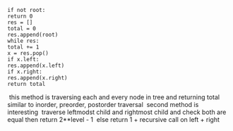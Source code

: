 ```
if not root:
return 0
res = []
total = 0
res.append(root)
while res:
total += 1
x = res.pop()
if x.left:
res.append(x.left)
if x.right:
res.append(x.right)
return total
```
​
this method is traversing each and every node in tree and returning total
similar to inorder, preorder, postorder traversal
​
second method is interesting
​
traverse leftmodst child and rightmost child and check both are equal then return 2**level - 1
​
else return 1 + recursive call on left  + right